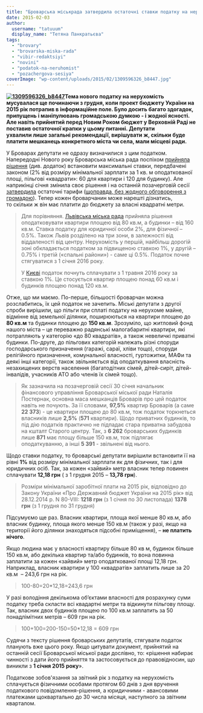 ```yaml
---
title: "Броварська міськрада затвердила остаточні ставки податку на нерухомість"
date: 2015-02-03
author: 
  username: "tatuuum"
  display_name: "Тетяна Панкратьєва"
tags: 
  - "brovary"
  - "brovarska-miska-rada"
  - "vibir-redaktsiyi"
  - "novini"
  - "podatok-na-neruhomist"
  - "pozachergova-sesiya"
coverImage: "wp-content/uploads/2015/02/1309596326_b8447.jpg"
---
```


**[![1309596326_b8447](https://mpz.brovary.org/wp-content/uploads/2015/02/1309596326_b8447.jpg)](https://mpz.brovary.org/wp-content/uploads/2015/02/1309596326_b8447.jpg)Тема нового податку на нерухомість мусувалася ще починаючи з грудня, коли проект бюджету України на 2015 рік потрапив в інформаційне поле. Було досить багато здогадок, припущень і маніпулювань громадською думкою - і жодної ясності. Але навіть прийнятий перед Новим Роком бюджет у Верховній Раді не поставив остаточної крапки у цьому питанні. Депутати ухвалили лише загальні рекомендації, вирішувати ж, скільки буде платити мешканець конкретного міста чи села, мали місцеві ради.**

У Броварах депутати не одразу визначилися з цим податком. Напередодні Нового року Броварська міська рада поспіхом [прийняла рішення](https://brovary.kiev.ua/r%D1%96shennya-m%D1%96sko%D1%97-radi-v%D1%96d-31122014-%E2%84%96-1390-51-06-pro-vstanovlennya-m%D1%96stsevikh-podatk%D1%96v-v-nov%D1%96i-redakt) (див. додаток) встановити максимальні ставки, передбачені законом (2% від розміру мінімальної зарплати за 1 кв. м оподаткованої площі, пільгові «квадрати»: 60 для квартири і 120 для будинку). Але наприкінці січня змінила своє рішення і на останній позачерговій сесії [затвердила](https://brovary.kiev.ua/r%D1%96shennya-m%D1%96sko%D1%97-radi-v%D1%96d-30012015-%E2%84%961392-52-06-pro-vstanovlennya-m%D1%96stsevikh-podatk%D1%96v-%D1%96-zbor%D1%96v-stavok) остаточні тарифи ([щоправда, без жодного обговорення з громадою](https://mpz.brovary.org/miska-rada-ne-hoche-raditis-z-gromadoyu-pro-novi-podatki-na-neruhomist/)). Тепер кожен броварчанин може нарешті дізнатись, то скільки ж він має платити до бюджету за власні квадратні метри.

> Для порівняння. [Львівська міська рада](https://zaxid.net/news/showNews.do?u_lvovi_zatverdili_stavki_podatku_na_neruhomist&objectId=1338744) прийняла рішення оподатковувати квартири площею від 80 кв.м, а будинки – від 160 кв.м. Ставка податку для юридичної особи 2%, для фізичної – 0.5%. Також Львів розділено на три зони, в залежності від віддаленості від центру. Нерухомість у першій, найбільш дорогій зоні обкладається податком за підвищеною ставкою 1%, у другій – 0.75% і третій («спальні райони») - саме ці 0.5%. Податок почне стягуватися з 1 січня 2016 року.
> 
> У [Києві](https://kiev.segodnya.ua/kpower/vlasti-umenshili-nalog-na-nedvizhimost-dlya-kievlyan-587801.html) податок почнуть сплачувати з 1 травня 2016 року за ставкою 1%. Це стосується квартир площею понад 60 кв.м і будинків площею понад 120 кв.м.

Отже, що ми маємо. По-перше, більшості броварчан можна розслабитись, їх цей податок не зачепить. Міські депутати з другої спроби вирішили, що пільги при сплаті податку на нерухоме майне, відмінне від земельної ділянки, поширюються на квартири площею до **80 кв.м** та будинки площею до **150 кв.м**. Зрозуміло, що житловий фонд нашого міста – це переважно радянські малогабаритні квартири, які потрапляють у категорію «до 80 квадратів», а також невеличкі приватні будинки. По-друге, до пільгових категорій належать різні споруди господарського призначення (гаражі, сараї, хліви тощо), споруди релігійного призначення, комунальної власності, гуртожитки, МАФи та деякі інші категорії, також звільняється від оподаткування власність незахищених верств населення (багатодітних сімей, дітей-сиріт, дітей-інвалідів, учасників АТО або членів їх сімей тощо).

> Як зазначила на позачерговій сесії 30 січня начальник фінансового управління Броварської міської ради Наталія Постернак, основна маса мешканців Броварів про цей податок навіть не почують. За її словами, **97,5%** квартир Броварів (а саме **22 373**) - це квартири площею до 80 кв.м, тож податок торкнеться власників лише **2,5%** (**571** квартири). Щодо приватних будинків, то під дію податків практично не підпадає стара приватна забудова на кшталт Старого центру. Так, з **6 262** броварських будинків лише **871** має площу більше 150 кв.м, тож підлягає оподаткуванню, а інші **5 391** - звільнені від нього.

Щодо ставки податку, то броварські депутати вирішили встановити її на рівні **1%** від розміру мінімальної зарплати як для фізичних, так і для юридичних осіб. Так, за кожен «зайвий» метр власник тепер повинен сплачувати **12,18 грн** ( з 1 грудня 2015 – **13,78 грн**).

> Розміри мінімальної заробітної плати на 2015 рік, відповідно до Закону України «Про Державний бюджет України на 2015 рік» від 28.12.2014 р. N 80-VIII: **1218 грн** (з 1 січня по 30 листопада) **1378 грн** (з 1 грудня по 31 грудня)

Підсумуємо ще раз. Власник квартири, площа якої менше 80 кв.м, або власник будинку, площа якого менше 150 кв.м (також у разі, якщо на території його ділянки знаходяться підсобні приміщення), – **не платить нічого**.

Якщо людина має у власності квартиру більше 80 кв м, будинок більше 150 кв.м, або декілька квартир та/або будинків, то вона повинна заплатити за кожен «зайвий» метр оподаткованої площі 12,18 грн. Наприклад, власник квартири у 100 «квадратів» заплатить лише за 20 кв.м  – 243,6 грн на рік.

> 100-80=20\*12,18=243,6 грн

У разі володіння декількома об’єктами власності для розрахунку суми податку треба скласти всі квадартні метри та відкинути пільгову площу. Так, власник двох будинків площею по 100 кв.м заплатить за 50 понадлімітних метрів – 609 грн на рік.

> 100+100=200-150=50\*12,18 = 609 грн

Судячи з тексту рішення броварських депутатів, стягувати податок планують вже цього року. Якщо цитувати документ, прийнятий на останній сесії Броварської міської ради дослівно, то: «рішення набирає чинності з дати його прийняття та застосовується до правовідносин, що виникли з **1 січня 2015 року**».

Податкове зобов'язання за звітний рік з податку на нерухомість сплачується фізичними особами протягом 60 днів з дня вручення податкового повідомлення-рішення, а юридичними - авансовими платежами щоквартально до 30 числа місяця, наступного за звітним кварталом.
